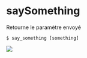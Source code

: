 # saySomething
Retourne le paramètre envoyé

`$ say_something [something]`

![](https://media.giphy.com/media/FDXg7tQIb6NnG/giphy.gif)
